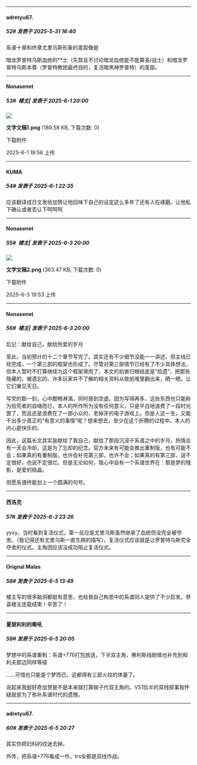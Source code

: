 ﻿
*****

####  adretyu67.  
##### 52#       发表于 2025-5-31 16:40

系谱十章和终章尤里乌斯形象的差距像是

暗龙罗普特乌斯血统的**士（先暂且不讨论暗龙血统能不能算圣/战士）和暗龙罗普特乌斯本尊（罗普特教团最终目的，复活暗黑神罗普特）的差距。


*****

####  Nonasenet  
##### 53#         楼主| 发表于 2025-6-1 20:00

<img src="https://img.stage1st.com/forum/202506/01/195623hgutoejbgulamolt.png" referrerpolicy="no-referrer">

<strong>文字文稿1.png</strong> (189.58 KB, 下载次数: 0)

下载附件

2025-6-1 19:56 上传


*****

####  KUMA  
##### 54#       发表于 2025-6-1 22:35

应该翻译成日文发给加贺让他回味下自己的设定这么多年了还有人在琢磨。让他私下确认或者否认下呵呵呵


*****

####  Nonasenet  
##### 55#         楼主| 发表于 2025-6-3 20:00

<img src="https://img.stage1st.com/forum/202506/03/195312sfqjgp779g053q88.png" referrerpolicy="no-referrer">

<strong>文字文稿2.png</strong> (363.47 KB, 下载次数: 0)

下载附件

2025-6-3 19:53 上传

*****

####  Nonasenet  
##### 56#         楼主| 发表于 2025-6-3 20:00

后记：献给自己，献给热爱的岁月

至此，当初预计的十二个章节写完了。其实还有不少细节没能一一讲述，但主线已经完成，一个第三部的框架也形成了。尽管对第三部情节已经有了不少具体想法，但本人暂时不打算继续为这个框架填肉了，本文的初衷归根结底是“拾遗”，把那些隐藏的、被遗忘的、许多玩家并不了解的相关资料从故纸堆里翻出来，晒一晒，让它们重见天日。

写完的那一刻，心中酣畅淋漓，同时感到空虚。因为写得再多，这些东西也只能称为拾荒者的自嗨而已，本人的所作所为没有任何意义，只是平白地浪费了一段时光罢了，而且还是浪费在了一部小众的、老掉牙的电子游戏上。但是人这一生，又能干出多少真正的“有意义的事情”呢？想来想去，至少在这个折腾的过程中，本人的内心是快乐的。

因此，这篇长文其实是献给了我自己，献给了那段沉浸于系谱之中的岁月。热情总有一天会冷却，这是为了忘却的纪念。官方未来有可能会推出重制版，也有可能不会；如果真的有重制版，也许会补完第三部，也许不会；如果真的有第三部，说不定很好，也说不定很烂。但是无论如何，我心中自有一个系谱世界在：那是梦的残影，是爱的结晶。

但愿系谱终能划上一个圆满的句号。


*****

####  西洛克  
##### 57#       发表于 2025-6-3 23:26

yysy，当时看到复活仪式，第一反应是尤里乌斯虽然继承了血统但没完全被夺舍。（我记得还有尤里乌斯一直生病的描写），复活仪式应该就是让罗普特乌斯完全夺舍的仪式。主角团应该没成功阻止复活仪式。


*****

####  Orignal Malas  
##### 58#       发表于 2025-6-5 13:49

楼主写的很多脑洞都挺有意思，也给我自己构思中的系谱同人提供了不少启发。恭喜楼主连载结束！辛苦了！


*****

####  夏玻利利的嘶吼  
##### 59#       发表于 2025-6-5 20:05

梦想中的系谱重制：系谱+776打包放送，下半双主角，赛利斯线剧情也补充到和利夫那边同样等级

……可惜也只能是个梦而已。这都得有三部火纹的体量了。

说起来我挺好奇加贺是不是本来就打算做子代双主角的。VS1后半的双线叙事我怀疑就是为了弥补系谱时代的遗憾。


*****

####  adretyu67.  
##### 60#       发表于 2025-6-5 20:27

其实你把妇科的纹迷去掉。

外传，把系谱+776看成一作，trs全都是双线作战。

